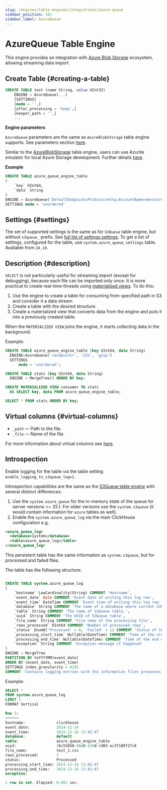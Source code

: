 ```yaml
---
slug: /engines/table-engines/integrations/azure-queue
sidebar_position: 181
sidebar_label: AzureQueue
---
```


# AzureQueue Table Engine

This engine provides an integration with [Azure Blob Storage](https://azure.microsoft.com/en-us/products/storage/blobs) ecosystem, allowing streaming data import.

## Create Table {#creating-a-table}

``` sql
CREATE TABLE test (name String, value UInt32)
    ENGINE = AzureQueue(...)
    [SETTINGS]
    [mode = '',]
    [after_processing = 'keep',]
    [keeper_path = '',]
    ...
```

**Engine parameters**

`AzureQueue` parameters are the same as `AzureBlobStorage` table engine supports. See parameters section [here](../../../engines/table-engines/integrations/azureBlobStorage.md).

Similar to the [AzureBlobStorage](/docs/engines/table-engines/integrations/azureBlobStorage) table engine, users can use Azurite emulator for local Azure Storage development. Further details [here](https://learn.microsoft.com/en-us/azure/storage/common/storage-use-azurite?tabs=docker-hub%2Cblob-storage).

**Example**

```sql
CREATE TABLE azure_queue_engine_table
(
    `key` UInt64,
    `data` String
)
ENGINE = AzureQueue('DefaultEndpointsProtocol=http;AccountName=devstoreaccount1;AccountKey=Eby8vdM02xNOcqFlqUwJPLlmEtlCDXJ1OUzFT50uSRZ6IFsuFq2UVErCz4I6tq/K1SZFPTOtr/KBHBeksoGMGw==;BlobEndpoint=http://azurite1:10000/devstoreaccount1/;', 'testcontainer', '*', 'CSV')
SETTINGS mode = 'unordered'
```

## Settings {#settings}

The set of supported settings is the same as for `S3Queue` table engine, but without `s3queue_` prefix. See [full list of settings settings](../../../engines/table-engines/integrations/s3queue.md#settings).
To get a list of settings, configured for the table, use `system.azure_queue_settings` table. Available from `24.10`.

## Description {#description}

`SELECT` is not particularly useful for streaming import (except for debugging), because each file can be imported only once. It is more practical to create real-time threads using [materialized views](../../../sql-reference/statements/create/view.md). To do this:

1.  Use the engine to create a table for consuming from specified path in S3 and consider it a data stream.
2.  Create a table with the desired structure.
3.  Create a materialized view that converts data from the engine and puts it into a previously created table.

When the `MATERIALIZED VIEW` joins the engine, it starts collecting data in the background.

Example:

``` sql
CREATE TABLE azure_queue_engine_table (key UInt64, data String)
  ENGINE=AzureQueue('<endpoint>', 'CSV', 'gzip')
  SETTINGS
      mode = 'unordered';

CREATE TABLE stats (key UInt64, data String)
  ENGINE = MergeTree() ORDER BY key;

CREATE MATERIALIZED VIEW consumer TO stats
  AS SELECT key, data FROM azure_queue_engine_table;

SELECT * FROM stats ORDER BY key;
```

## Virtual columns {#virtual-columns}

- `_path` — Path to the file.
- `_file` — Name of the file.

For more information about virtual columns see [here](../../../engines/table-engines/index.md#table_engines-virtual_columns).

## Introspection

Enable logging for the table via the table setting `enable_logging_to_s3queue_log=1`.

Introspection capabilities are the same as the [S3Queue table engine](/docs/engines/table-engines/integrations/s3queue#introspection) with several distinct differences:

1. Use the `system.azure_queue` for the in-memory state of the queue for server versions >= 25.1. For older versions use the `system.s3queue` (it would contain information for `azure` tables as well).
2. Enable the `system.azure_queue_log` via the main ClickHouse configuration e.g.

  ```xml
  <azure_queue_log>
    <database>system</database>
    <table>azure_queue_log</table>
  </azure_queue_log>
  ```

This persistent table has the same information as `system.s3queue`, but for processed and failed files.

The table has the following structure:

```sql

CREATE TABLE system.azure_queue_log
(
    `hostname` LowCardinality(String) COMMENT 'Hostname',
    `event_date` Date COMMENT 'Event date of writing this log row',
    `event_time` DateTime COMMENT 'Event time of writing this log row',
    `database` String COMMENT 'The name of a database where current S3Queue table lives.',
    `table` String COMMENT 'The name of S3Queue table.',
    `uuid` String COMMENT 'The UUID of S3Queue table',
    `file_name` String COMMENT 'File name of the processing file',
    `rows_processed` UInt64 COMMENT 'Number of processed rows',
    `status` Enum8('Processed' = 0, 'Failed' = 1) COMMENT 'Status of the processing file',
    `processing_start_time` Nullable(DateTime) COMMENT 'Time of the start of processing the file',
    `processing_end_time` Nullable(DateTime) COMMENT 'Time of the end of processing the file',
    `exception` String COMMENT 'Exception message if happened'
)
ENGINE = MergeTree
PARTITION BY toYYYYMM(event_date)
ORDER BY (event_date, event_time)
SETTINGS index_granularity = 8192
COMMENT 'Contains logging entries with the information files processes by S3Queue engine.'

```

Example:

```sql
SELECT *
FROM system.azure_queue_log
LIMIT 1
FORMAT Vertical

Row 1:
──────
hostname:              clickhouse
event_date:            2024-12-16
event_time:            2024-12-16 13:42:47
database:              default
table:                 azure_queue_engine_table
uuid:                  1bc52858-00c0-420d-8d03-ac3f189f27c8
file_name:             test_1.csv
rows_processed:        3
status:                Processed
processing_start_time: 2024-12-16 13:42:47
processing_end_time:   2024-12-16 13:42:47
exception:

1 row in set. Elapsed: 0.002 sec.

```
